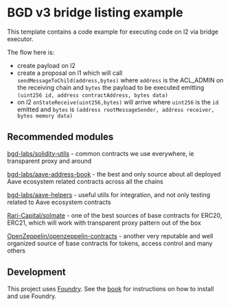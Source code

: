 # BGD v3 bridge listing example

This template contains a code example for executing code on l2 via bridge executor.

The flow here is:
- create payload on l2
- create a proposal on l1 which will call `sendMessageToChild(address,bytes)` where `address` is the ACL_ADMIN on the receiving chain and `bytes` the payload to be executed emitting `(uint256 id, address contractAddress, bytes data)`
- on l2 `onStateReceive(uint256,bytes)` will arrive where `uint256` is the `id` emitted and `bytes` is `(address rootMessageSender, address receiver, bytes memory data)`

## Recommended modules

[bgd-labs/solidity-utils](https://github.com/bgd-labs/solidity-utils) - common contracts we use everywhere, ie transparent proxy and around

[bgd-labs/aave-address-book](https://github.com/bgd-labs/aave-address-book) - the best and only source about all deployed Aave ecosystem related contracts across all the chains

[bgd-labs/aave-helpers](https://github.com/bgd-labs/aave-helpers) - useful utils for integration, and not only testing related to Aave ecosystem contracts

[Rari-Capital/solmate](https://github.com/Rari-Capital/solmate)  - one of the best sources of base contracts for ERC20, ERC21, which will work with transparent proxy pattern out of the box

[OpenZeppelin/openzeppelin-contracts](https://github.com/OpenZeppelin/openzeppelin-contracts) - another very reputable and well organized source of base contracts for tokens, access control and many others

## Development

This project uses [Foundry](https://getfoundry.sh). See the [book](https://book.getfoundry.sh/getting-started/installation.html) for instructions on how to install and use Foundry.


